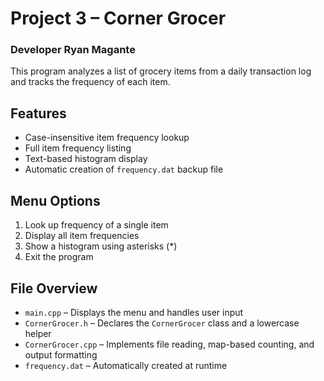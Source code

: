 # Project 3 – Corner Grocer

### Developer Ryan Magante

This program analyzes a list of grocery items from a daily transaction log and tracks the frequency of each item. 

## Features

- Case-insensitive item frequency lookup
- Full item frequency listing
- Text-based histogram display
- Automatic creation of `frequency.dat` backup file

## Menu Options

1. Look up frequency of a single item  
2. Display all item frequencies  
3. Show a histogram using asterisks (*)  
4. Exit the program

## File Overview

- `main.cpp` – Displays the menu and handles user input
- `CornerGrocer.h` – Declares the `CornerGrocer` class and a lowercase helper
- `CornerGrocer.cpp` – Implements file reading, map-based counting, and output formatting
- `frequency.dat` – Automatically created at runtime